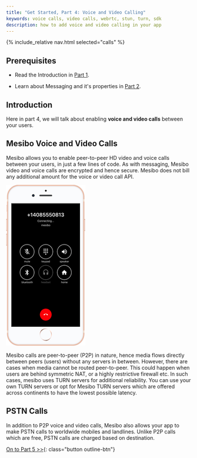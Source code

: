 ```yaml
---
title: "Get Started, Part 4: Voice and Video Calling"
keywords: voice calls, video calls, webrtc, stun, turn, sdk
description: how to add voice and video calling in your app
---
```

{% include_relative nav.html selected="calls" %}

## Prerequisites

- Read the Introduction in [Part 1](index.md).

- Learn about Messaging and it's properties in [Part 2](messaging.md).

## Introduction

Here in part 4, we will talk about enabling **voice and video calls** between your users.

## Mesibo Voice and Video Calls

Mesibo allows you to enable peer-to-peer HD video and voice calls between your users, in just a few lines of code.  As with messaging, Mesibo video and voice calls are encrypted and hence secure. Mesibo does not bill any additional amount for the voice or video call API.

![mesibo voice and video calls](images/voice-video.png)

Mesibo calls are peer-to-peer (P2P) in nature, hence media flows directly between peers (users) without any servers in between. However, there are cases when media cannot be routed peer-to-peer. This could happen when users are behind symmetric NAT, or a highly restrictive firewall etc. In such cases, mesibo uses TURN servers for additional reliability. You can use your own TURN servers or opt for Mesibo TURN servers which are offered across continents to have the lowest possible latency.

## PSTN Calls

In addition to P2P voice and video calls, Mesibo also allows your app to make PSTN calls to worldwide mobiles and landlines. Unlike P2P calls which are free, PSTN calls are charged based on destination. 

<!--
## SIP Calls
From here you can do everything you learned about in parts 2 and 3.
-->

[On to Part 5 >>](ui-modules.md){: class="button outline-btn"}

